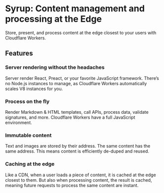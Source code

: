 # Syrup: Content management and processing at the Edge

Store, present, and process content at the edge closest to your users with Cloudflare Workers.

## Features

### Server rendering without the headaches

Server render React, Preact, or your favorite JavaScript framework. There’s no Node.js instances to manage, as Cloudflare Workers automatically scales V8 instances for you.

### Process on the fly

Render Markdown & HTML templates, call APIs, process data, validate signatures, and more. Cloudflare Workers have a full JavaScript environment.

### Immutable content

Text and images are stored by their address. The same content has the same address. This means content is efficiently de-duped and reused.

### Caching at the edge

Like a CDN, when a user loads a piece of content, it is cached at the edge closest to them. But also when processing content, the result is cached, meaning future requests to process the same content are instant.
